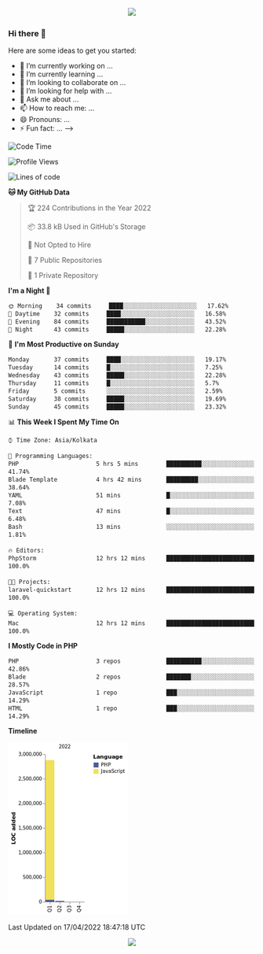 <p align="center">
  <img src="https://github-profile-trophy.vercel.app/?username=jlmasi&theme=onedark&margin-w=5&column=7" />
</p>

### Hi there 👋

Here are some ideas to get you started:

- 🔭 I’m currently working on ...
- 🌱 I’m currently learning ...
- 👯 I’m looking to collaborate on ...
- 🤔 I’m looking for help with ...
- 💬 Ask me about ...
- 📫 How to reach me: ...
- 😄 Pronouns: ...
- ⚡ Fun fact: ...
-->





<!--START_SECTION:waka-->
![Code Time](http://img.shields.io/badge/Code%20Time-25%20hrs%2010%20mins-blue)

![Profile Views](http://img.shields.io/badge/Profile%20Views-35-blue)

![Lines of code](https://img.shields.io/badge/From%20Hello%20World%20I%27ve%20Written-3%20Million%20lines%20of%20code-blue)

**🐱 My GitHub Data** 

> 🏆 224 Contributions in the Year 2022
 > 
> 📦 33.8 kB Used in GitHub's Storage 
 > 
> 🚫 Not Opted to Hire
 > 
> 📜 7 Public Repositories 
 > 
> 🔑 1 Private Repository 
 > 
**I'm a Night 🦉** 

```text
🌞 Morning    34 commits     ████░░░░░░░░░░░░░░░░░░░░░   17.62% 
🌆 Daytime    32 commits     ████░░░░░░░░░░░░░░░░░░░░░   16.58% 
🌃 Evening    84 commits     ███████████░░░░░░░░░░░░░░   43.52% 
🌙 Night      43 commits     █████░░░░░░░░░░░░░░░░░░░░   22.28%

```
📅 **I'm Most Productive on Sunday** 

```text
Monday       37 commits     ████░░░░░░░░░░░░░░░░░░░░░   19.17% 
Tuesday      14 commits     █░░░░░░░░░░░░░░░░░░░░░░░░   7.25% 
Wednesday    43 commits     █████░░░░░░░░░░░░░░░░░░░░   22.28% 
Thursday     11 commits     █░░░░░░░░░░░░░░░░░░░░░░░░   5.7% 
Friday       5 commits      ░░░░░░░░░░░░░░░░░░░░░░░░░   2.59% 
Saturday     38 commits     █████░░░░░░░░░░░░░░░░░░░░   19.69% 
Sunday       45 commits     █████░░░░░░░░░░░░░░░░░░░░   23.32%

```


📊 **This Week I Spent My Time On** 

```text
⌚︎ Time Zone: Asia/Kolkata

💬 Programming Languages: 
PHP                      5 hrs 5 mins        ██████████░░░░░░░░░░░░░░░   41.74% 
Blade Template           4 hrs 42 mins       █████████░░░░░░░░░░░░░░░░   38.64% 
YAML                     51 mins             █░░░░░░░░░░░░░░░░░░░░░░░░   7.08% 
Text                     47 mins             █░░░░░░░░░░░░░░░░░░░░░░░░   6.48% 
Bash                     13 mins             ░░░░░░░░░░░░░░░░░░░░░░░░░   1.81%

🔥 Editors: 
PhpStorm                 12 hrs 12 mins      █████████████████████████   100.0%

🐱‍💻 Projects: 
laravel-quickstart       12 hrs 12 mins      █████████████████████████   100.0%

💻 Operating System: 
Mac                      12 hrs 12 mins      █████████████████████████   100.0%

```

**I Mostly Code in PHP** 

```text
PHP                      3 repos             ██████████░░░░░░░░░░░░░░░   42.86% 
Blade                    2 repos             ███████░░░░░░░░░░░░░░░░░░   28.57% 
JavaScript               1 repo              ███░░░░░░░░░░░░░░░░░░░░░░   14.29% 
HTML                     1 repo              ███░░░░░░░░░░░░░░░░░░░░░░   14.29%

```


**Timeline**

![Chart not found](https://raw.githubusercontent.com/jlmasi/jlmasi/main/charts/bar_graph.png) 


 Last Updated on 17/04/2022 18:47:18 UTC
<!--END_SECTION:waka-->

<p align="center">
  <img src="https://capsule-render.vercel.app/api?type=waving&color=gradient&height=60&section=footer"/>
</p>
